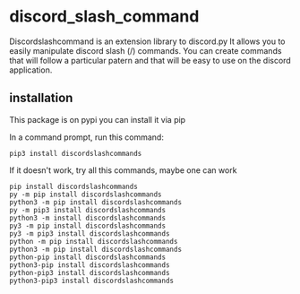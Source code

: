 # discord_slash_command

Discordslashcommand is an extension library to discord.py
It allows you to easily manipulate discord slash (/) commands.
You can create commands that will follow a particular patern and that will be easy to use on the discord application.

## installation

This package is on pypi
you can install it via pip

In a command prompt, run this command:
```
pip3 install discordslashcommands
```
If it doesn't work, try all this commands, maybe one can work
```
pip install discordslashcommands
py -m pip install discordslashcommands
python3 -m pip install discordslashcommands
py -m pip3 install discordslashcommands
python3 -m install discordslashcommands
py3 -m pip install discordslashcommands
py3 -m pip3 install discordslashcommands
python -m pip install discordslashcommands
python3 -m pip install discordslashcommands
python-pip install discordslashcommands
python3-pip install discordslashcommands
python-pip3 install discordslashcommands
python3-pip3 install discordslashcommands
```
